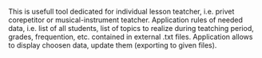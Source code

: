 This is usefull tool dedicated for individual lesson teatcher, i.e. privet corepetitor or musical-instrument teatcher.
Application rules of needed data, i.e. list of all students, list of topics to realize during teatching period, grades, frequention, etc. contained in external .txt files.
Application allows to display choosen data, update them (exporting to given files).
